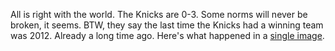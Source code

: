 All is right with the world. The Knicks are 0-3. Some norms will never be broken, it seems. BTW, they say the last time the Knicks had a winning team was 2012. Already a long time ago. Here's what happened in a <a href="http://static.scripting.com/larryKing/images/2014/02/25/meloLin.gif">single image</a>.
